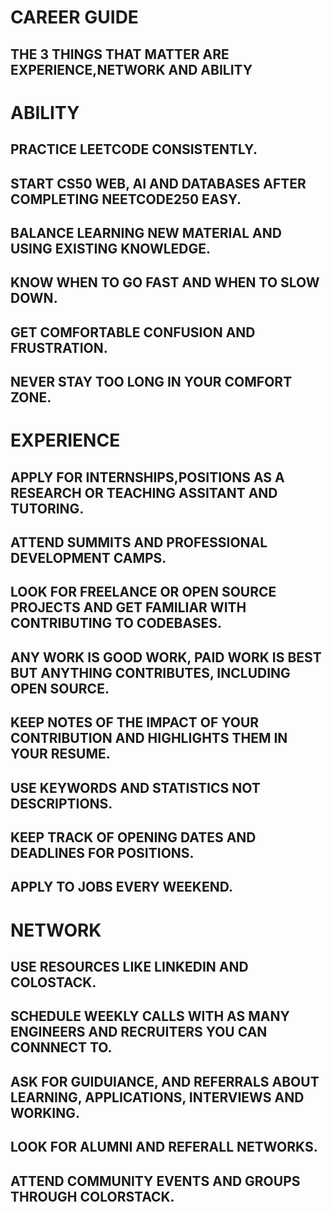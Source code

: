 # CAREER GUIDE

## THE 3 THINGS THAT MATTER ARE EXPERIENCE,NETWORK AND ABILITY 

# ABILITY
## PRACTICE LEETCODE CONSISTENTLY.
## START CS50 WEB, AI AND DATABASES AFTER COMPLETING NEETCODE250 EASY.
## BALANCE LEARNING NEW MATERIAL AND USING EXISTING KNOWLEDGE.
## KNOW WHEN TO GO FAST AND WHEN TO SLOW DOWN.
## GET COMFORTABLE CONFUSION AND FRUSTRATION.
## NEVER STAY TOO LONG IN YOUR COMFORT ZONE.

# EXPERIENCE 
## APPLY FOR INTERNSHIPS,POSITIONS AS A RESEARCH OR TEACHING ASSITANT AND TUTORING.
## ATTEND SUMMITS AND PROFESSIONAL DEVELOPMENT CAMPS.
## LOOK FOR FREELANCE OR OPEN SOURCE PROJECTS AND GET FAMILIAR WITH CONTRIBUTING TO CODEBASES.
## ANY WORK IS GOOD WORK, PAID WORK IS BEST BUT ANYTHING CONTRIBUTES, INCLUDING OPEN SOURCE.
## KEEP NOTES OF THE IMPACT OF YOUR CONTRIBUTION AND HIGHLIGHTS THEM IN YOUR RESUME.
## USE KEYWORDS AND STATISTICS NOT DESCRIPTIONS.
## KEEP TRACK OF OPENING DATES AND DEADLINES FOR POSITIONS.
## APPLY TO JOBS EVERY WEEKEND.

# NETWORK
## USE RESOURCES LIKE LINKEDIN AND COLOSTACK.
## SCHEDULE WEEKLY CALLS WITH AS MANY ENGINEERS AND RECRUITERS YOU CAN CONNNECT TO. 
## ASK FOR GUIDUIANCE, AND REFERRALS ABOUT LEARNING, APPLICATIONS, INTERVIEWS AND WORKING.
## LOOK FOR ALUMNI AND REFERALL NETWORKS.
## ATTEND COMMUNITY EVENTS AND GROUPS THROUGH COLORSTACK.
